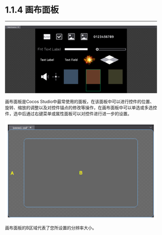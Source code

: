 # 1.1.4 画布面板
---

![Image](res/image011.png)

画布面板是Cocos Studio中最常使用的面板，在该面板中可以进行控件的位置、旋转、缩放的调整以及对控件锚点的修改等操作，在画布面板中可以单选或多选控件，选中后通过右键菜单或属性面板可以对控件进行进一步的设置。

![Image](res/image012.png)

画布面板的B区域代表了您所设置的分辨率大小。
